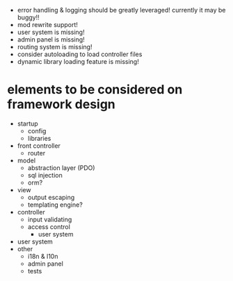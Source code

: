 - error handling & logging should be greatly leveraged! currently it may
  be buggy!!
- mod rewrite support!
- user system is missing!
- admin panel is missing!
- routing system is missing!
- consider autoloading to load controller files
- dynamic library loading feature is missing!

elements to be considered on framework design
=============================================

- startup
    - config
    - libraries
- front controller
    - router
- model
    - abstraction layer (PDO)
    - sql injection
    - orm?
- view
    - output escaping
    - templating engine?
- controller
    - input validating
    - access control
        - user system
- user system
- other
    - i18n & l10n
    - admin panel
    - tests
